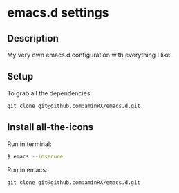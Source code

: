 # emacs.d settings

## Description

My very own emacs.d configuration with everything I like.

## Setup

To grab all the dependencies:

    git clone git@github.com:aminRX/emacs.d.git

## Install all-the-icons

Run in terminal:

```sh
$ emacs --insecure
```

Run in emacs:

    git clone git@github.com:aminRX/emacs.d.git
